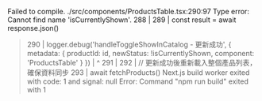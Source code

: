 Failed to compile.
./src/components/ProductsTable.tsx:290:97
Type error: Cannot find name 'isCurrentlyShown'.
  288 |
  289 |       const result = await response.json()
> 290 |       logger.debug('handleToggleShowInCatalog - 更新成功', { metadata: { productId: id, newStatus: !isCurrentlyShown, component: 'ProductsTable' } })
      |                                                                                                 ^
  291 |
  292 |       // 更新成功後重新載入整個產品列表，確保資料同步
  293 |       await fetchProducts()
Next.js build worker exited with code: 1 and signal: null
Error: Command "npm run build" exited with 1